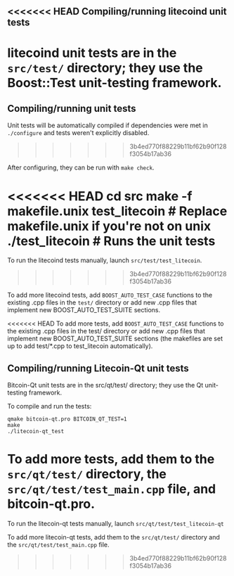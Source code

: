 <<<<<<< HEAD
Compiling/running litecoind unit tests
------------------------------------

litecoind unit tests are in the `src/test/` directory; they
use the Boost::Test unit-testing framework.
=======
Compiling/running unit tests
------------------------------------

Unit tests will be automatically compiled if dependencies were met in `./configure`
and tests weren't explicitly disabled.
>>>>>>> 3b4ed770f88229b11bf62b90f128f3054b17ab36

After configuring, they can be run with `make check`.

<<<<<<< HEAD
	cd src
	make -f makefile.unix test_litecoin  # Replace makefile.unix if you're not on unix
	./test_litecoin   # Runs the unit tests
=======
To run the litecoind tests manually, launch `src/test/test_litecoin`.
>>>>>>> 3b4ed770f88229b11bf62b90f128f3054b17ab36

To add more litecoind tests, add `BOOST_AUTO_TEST_CASE` functions to the existing
.cpp files in the `test/` directory or add new .cpp files that
implement new BOOST_AUTO_TEST_SUITE sections.

<<<<<<< HEAD
To add more tests, add `BOOST_AUTO_TEST_CASE` functions to the existing
.cpp files in the test/ directory or add new .cpp files that
implement new BOOST_AUTO_TEST_SUITE sections (the makefiles are
set up to add test/*.cpp to test_litecoin automatically).


Compiling/running Litecoin-Qt unit tests
---------------------------------------

Bitcoin-Qt unit tests are in the src/qt/test/ directory; they
use the Qt unit-testing framework.

To compile and run the tests:

	qmake bitcoin-qt.pro BITCOIN_QT_TEST=1
	make
	./litecoin-qt_test

To add more tests, add them to the `src/qt/test/` directory,
the `src/qt/test/test_main.cpp` file, and bitcoin-qt.pro.
=======
To run the litecoin-qt tests manually, launch `src/qt/test/test_litecoin-qt`

To add more litecoin-qt tests, add them to the `src/qt/test/` directory and
the `src/qt/test/test_main.cpp` file.
>>>>>>> 3b4ed770f88229b11bf62b90f128f3054b17ab36
